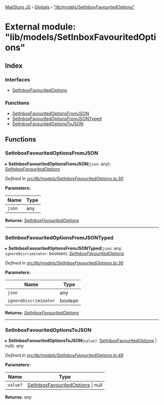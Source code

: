 [MailSlurp JS](../README.md) › [Globals](../globals.md) › ["lib/models/SetInboxFavouritedOptions"](_lib_models_setinboxfavouritedoptions_.md)

# External module: "lib/models/SetInboxFavouritedOptions"

## Index

### Interfaces

* [SetInboxFavouritedOptions](../interfaces/_lib_models_setinboxfavouritedoptions_.setinboxfavouritedoptions.md)

### Functions

* [SetInboxFavouritedOptionsFromJSON](_lib_models_setinboxfavouritedoptions_.md#setinboxfavouritedoptionsfromjson)
* [SetInboxFavouritedOptionsFromJSONTyped](_lib_models_setinboxfavouritedoptions_.md#setinboxfavouritedoptionsfromjsontyped)
* [SetInboxFavouritedOptionsToJSON](_lib_models_setinboxfavouritedoptions_.md#setinboxfavouritedoptionstojson)

## Functions

###  SetInboxFavouritedOptionsFromJSON

▸ **SetInboxFavouritedOptionsFromJSON**(`json`: any): *[SetInboxFavouritedOptions](../interfaces/_lib_models_setinboxfavouritedoptions_.setinboxfavouritedoptions.md)*

*Defined in [src/lib/models/SetInboxFavouritedOptions.ts:30](https://github.com/mailslurp/mailslurp-client-ts-js/blob/fc9510a/src/lib/models/SetInboxFavouritedOptions.ts#L30)*

**Parameters:**

Name | Type |
------ | ------ |
`json` | any |

**Returns:** *[SetInboxFavouritedOptions](../interfaces/_lib_models_setinboxfavouritedoptions_.setinboxfavouritedoptions.md)*

___

###  SetInboxFavouritedOptionsFromJSONTyped

▸ **SetInboxFavouritedOptionsFromJSONTyped**(`json`: any, `ignoreDiscriminator`: boolean): *[SetInboxFavouritedOptions](../interfaces/_lib_models_setinboxfavouritedoptions_.setinboxfavouritedoptions.md)*

*Defined in [src/lib/models/SetInboxFavouritedOptions.ts:36](https://github.com/mailslurp/mailslurp-client-ts-js/blob/fc9510a/src/lib/models/SetInboxFavouritedOptions.ts#L36)*

**Parameters:**

Name | Type |
------ | ------ |
`json` | any |
`ignoreDiscriminator` | boolean |

**Returns:** *[SetInboxFavouritedOptions](../interfaces/_lib_models_setinboxfavouritedoptions_.setinboxfavouritedoptions.md)*

___

###  SetInboxFavouritedOptionsToJSON

▸ **SetInboxFavouritedOptionsToJSON**(`value?`: [SetInboxFavouritedOptions](../interfaces/_lib_models_setinboxfavouritedoptions_.setinboxfavouritedoptions.md) | null): *any*

*Defined in [src/lib/models/SetInboxFavouritedOptions.ts:48](https://github.com/mailslurp/mailslurp-client-ts-js/blob/fc9510a/src/lib/models/SetInboxFavouritedOptions.ts#L48)*

**Parameters:**

Name | Type |
------ | ------ |
`value?` | [SetInboxFavouritedOptions](../interfaces/_lib_models_setinboxfavouritedoptions_.setinboxfavouritedoptions.md) &#124; null |

**Returns:** *any*
